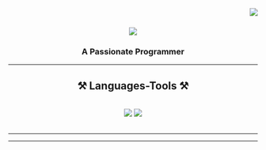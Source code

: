 <img align="right" src="https://visitor-badge.laobi.icu/badge?page_id=ThatsNoam.ThatsNoam" />
<h1 align="center">
    <img src="https://readme-typing-svg.herokuapp.com/?font=Righteous&size=35&center=true&vCenter=true&width=500&height=70&duration=4000&lines=Hello+World!+👋;+I'm+Noam+Miller!;" />
</h1>
<h3 align="center">A Passionate Programmer</h3>
 <hr/>
 
<h2 align="center">⚒️ Languages-Tools ⚒️</h2>
<br/>
<div align="center">
    <img src="https://skillicons.dev/icons?i=,html,css,vscode,github,notion" />
    <img src="https://skillicons.dev/icons?i=python,java,eclipse,pycharm,linux" /><br>
</div>

<br/>
<hr/>
<hr/>
